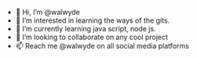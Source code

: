- 👋 Hi, I’m @walwyde
- 👀 I’m interested in learning the ways of the gits.
- 🌱 I’m currently learning java script, node js.
- 💞️ I’m looking to collaborate on any cool project
- 📫 Reach me @walwyde on all social media platforms
